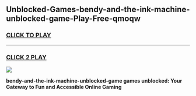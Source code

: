 
## Unblocked-Games-bendy-and-the-ink-machine-unblocked-game-Play-Free-qmoqw
<h3>
<a href="https://premium76.site?title=bendy-and-the-ink-machine-unblocked-game&ref=18A">CLICK TO PLAY</a></h3>
<hr>

<h3>
<a href="https://premium76.site?title=bendy-and-the-ink-machine-unblocked-game&ref=18A">CLICK 2 PLAY</a>
  
</h3>

<a href="https://premium76.site?title=bendy-and-the-ink-machine-unblocked-game&ref=18A"><img src="https://clearcache.store/games.png"></a>


**bendy-and-the-ink-machine-unblocked-game games unblocked: Your Gateway to Fun and Accessible Online Gaming**
